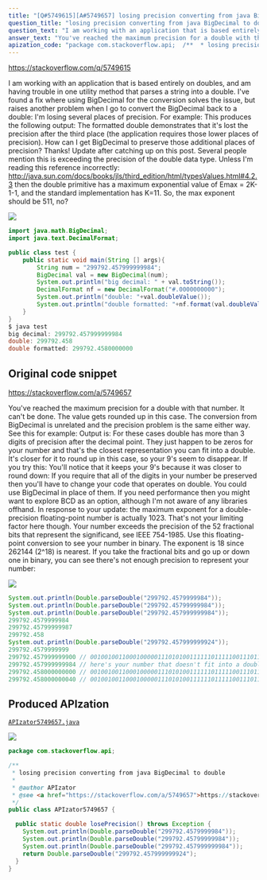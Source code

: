 ```yaml
---
title: "[Q#5749615][A#5749657] losing precision converting from java BigDecimal to double"
question_title: "losing precision converting from java BigDecimal to double"
question_text: "I am working with an application that is based entirely on doubles, and am having trouble in one utility method that parses a string into a double.  I've found a fix where using BigDecimal for the conversion solves the issue, but raises another problem when I go to convert the BigDecimal back to a double: I'm losing several places of precision.  For example: This produces the following output: The formatted double demonstrates that it's lost the precision after the third place (the application requires those lower places of precision). How can I get BigDecimal to preserve those additional places of precision? Thanks! Update after catching up on this post.  Several people mention this is exceeding the precision of the double data type. Unless I'm reading this reference incorrectly: http://java.sun.com/docs/books/jls/third_edition/html/typesValues.html#4.2.3 then the double primitive has a maximum exponential value of Emax = 2K-1-1, and the standard implementation has K=11.  So, the max exponent should be 511, no?"
answer_text: "You've reached the maximum precision for a double with that number. It can't be done. The value gets rounded up in this case. The conversion from BigDecimal is unrelated and the precision problem is the same either way. See this for example: Output is: For these cases double has more than 3 digits of precision after the decimal point. They just happen to be zeros for your number and that's the closest representation you can fit into a double. It's closer for it to round up in this case, so your 9's seem to disappear. If you try this: You'll notice that it keeps your 9's because it was closer to round down: If you require that all of the digits in your number be preserved then you'll have to change your code that operates on double. You could use BigDecimal in place of them. If you need performance then you might want to explore BCD as an option, although I'm not aware of any libraries offhand. In response to your update: the maximum exponent for a double-precision floating-point number is actually 1023. That's not your limiting factor here though. Your number exceeds the precision of the 52 fractional bits that represent the significand, see IEEE 754-1985. Use this floating-point conversion to see your number in binary. The exponent is 18 since 262144 (2^18) is nearest. If you take the fractional bits and go up or down one in binary, you can see there's not enough precision to represent your number:"
apization_code: "package com.stackoverflow.api;  /**  * losing precision converting from java BigDecimal to double  *  * @author APIzator  * @see <a href=\"https://stackoverflow.com/a/5749657\">https://stackoverflow.com/a/5749657</a>  */ public class APIzator5749657 {    public static double losePrecision() throws Exception {     System.out.println(Double.parseDouble(\"299792.4579999984\"));     System.out.println(Double.parseDouble(\"299792.45799999984\"));     System.out.println(Double.parseDouble(\"299792.457999999984\"));     return Double.parseDouble(\"299792.457999999924\");   } }"
---
```


https://stackoverflow.com/q/5749615

I am working with an application that is based entirely on doubles, and am having trouble in one utility method that parses a string into a double.  I&#x27;ve found a fix where using BigDecimal for the conversion solves the issue, but raises another problem when I go to convert the BigDecimal back to a double: I&#x27;m losing several places of precision.  For example:
This produces the following output:
The formatted double demonstrates that it&#x27;s lost the precision after the third place (the application requires those lower places of precision).
How can I get BigDecimal to preserve those additional places of precision?
Thanks!
Update after catching up on this post.  Several people mention this is exceeding the precision of the double data type. Unless I&#x27;m reading this reference incorrectly:
http://java.sun.com/docs/books/jls/third_edition/html/typesValues.html#4.2.3
then the double primitive has a maximum exponential value of Emax = 2K-1-1, and the standard implementation has K=11.  So, the max exponent should be 511, no?


<div class="code-logo"><img src="/stackoverflow.png" /></div>

```java
import java.math.BigDecimal;
import java.text.DecimalFormat;

public class test {
    public static void main(String [] args){
        String num = "299792.457999999984";
        BigDecimal val = new BigDecimal(num);
        System.out.println("big decimal: " + val.toString());
        DecimalFormat nf = new DecimalFormat("#.0000000000");
        System.out.println("double: "+val.doubleValue());
        System.out.println("double formatted: "+nf.format(val.doubleValue()));
    }
}
$ java test
big decimal: 299792.457999999984
double: 299792.458
double formatted: 299792.4580000000
```


## Original code snippet

https://stackoverflow.com/a/5749657

You&#x27;ve reached the maximum precision for a double with that number. It can&#x27;t be done. The value gets rounded up in this case. The conversion from BigDecimal is unrelated and the precision problem is the same either way. See this for example:
Output is:
For these cases double has more than 3 digits of precision after the decimal point. They just happen to be zeros for your number and that&#x27;s the closest representation you can fit into a double. It&#x27;s closer for it to round up in this case, so your 9&#x27;s seem to disappear. If you try this:
You&#x27;ll notice that it keeps your 9&#x27;s because it was closer to round down:
If you require that all of the digits in your number be preserved then you&#x27;ll have to change your code that operates on double. You could use BigDecimal in place of them. If you need performance then you might want to explore BCD as an option, although I&#x27;m not aware of any libraries offhand.
In response to your update: the maximum exponent for a double-precision floating-point number is actually 1023. That&#x27;s not your limiting factor here though. Your number exceeds the precision of the 52 fractional bits that represent the significand, see IEEE 754-1985.
Use this floating-point conversion to see your number in binary. The exponent is 18 since 262144 (2^18) is nearest. If you take the fractional bits and go up or down one in binary, you can see there&#x27;s not enough precision to represent your number:

<div class="code-logo"><img src="/stackoverflow.png" /></div>

```java
System.out.println(Double.parseDouble("299792.4579999984"));
System.out.println(Double.parseDouble("299792.45799999984"));
System.out.println(Double.parseDouble("299792.457999999984"));
299792.4579999984
299792.45799999987
299792.458
System.out.println(Double.parseDouble("299792.457999999924"));
299792.4579999999
299792.457999999900 // 0010010011000100000111010100111111011111001110110101
299792.457999999984 // here's your number that doesn't fit into a double
299792.458000000000 // 0010010011000100000111010100111111011111001110110110
299792.458000000040 // 0010010011000100000111010100111111011111001110110111
```

## Produced APIzation

[`APIzator5749657.java`](https://github.com/pasqualesalza/apization/raw/main/data/search/APIzator5749657.java)

<div class="code-logo"><img src="/apizator.png" /></div>

```java
package com.stackoverflow.api;

/**
 * losing precision converting from java BigDecimal to double
 *
 * @author APIzator
 * @see <a href="https://stackoverflow.com/a/5749657">https://stackoverflow.com/a/5749657</a>
 */
public class APIzator5749657 {

  public static double losePrecision() throws Exception {
    System.out.println(Double.parseDouble("299792.4579999984"));
    System.out.println(Double.parseDouble("299792.45799999984"));
    System.out.println(Double.parseDouble("299792.457999999984"));
    return Double.parseDouble("299792.457999999924");
  }
}

```